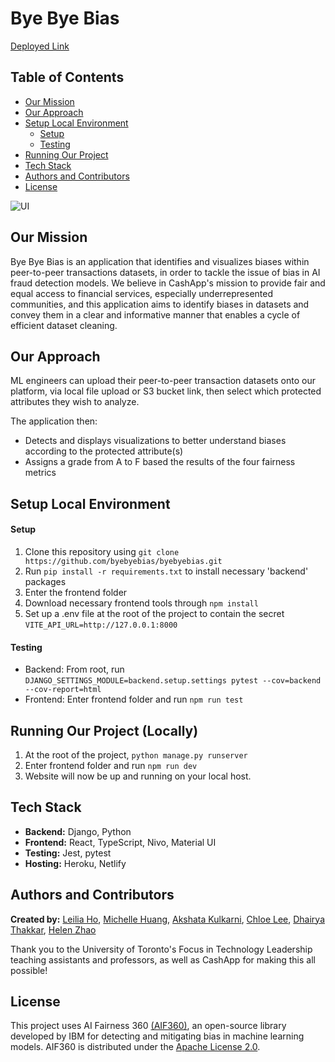 # Bye Bye Bias

[Deployed Link](https://byebyebias.netlify.app/)

##  Table of Contents  
- [Our Mission](#our-mission)
- [Our Approach](#our-mission)
- [Setup Local Environment](#our-mission)
  - [Setup](#setup)
  - [Testing](#testing)
- [Running Our Project](#running-our-project)
- [Tech Stack](#tech-stack)
- [Authors and Contributors](#authors-and-contributors)
- [License](#license)


![UI](https://github.com/user-attachments/assets/91d3b6d5-fa1a-4718-9da4-9805b9b51b53)

##  Our Mission   
Bye Bye Bias is an application that identifies and visualizes biases within peer-to-peer transactions datasets, in order to tackle the issue of bias in AI fraud detection models. We believe in CashApp's mission to provide fair and equal access to financial services, especially underrepresented communities, and this application aims to identify biases in datasets and convey them in a clear and informative manner that enables a cycle of efficient dataset cleaning. 

## Our Approach 
ML engineers can upload their peer-to-peer transaction datasets onto our platform, via local file upload or S3 bucket link, then select which protected attributes they wish to analyze.

The application then:
- Detects and displays visualizations to better understand biases according to the protected attribute(s)
- Assigns a grade from A to F based the results of the four fairness metrics

## Setup Local Environment
#### Setup
1. Clone this repository using `git clone https://github.com/byebyebias/byebyebias.git`
2. Run `pip install -r requirements.txt` to install necessary 'backend' packages
3. Enter the frontend folder
4. Download necessary frontend tools through `npm install`
5. Set up a .env file at the root of the project to contain the secret `VITE_API_URL=http://127.0.0.1:8000`

#### Testing
- Backend: From root, run `DJANGO_SETTINGS_MODULE=backend.setup.settings pytest --cov=backend --cov-report=html`
- Frontend: Enter frontend folder and run `npm run test`

##  Running Our Project (Locally)
1. At the root of the project, `python manage.py runserver`
2. Enter frontend folder and run `npm run dev`
3. Website will now be up and running on your local host.

## Tech Stack  
- **Backend:** Django, Python
- **Frontend:** React, TypeScript, Nivo, Material UI
- **Testing:** Jest, pytest
- **Hosting:** Heroku, Netlify

## Authors and Contributors
**Created by:** [Leilia Ho](https://github.com/aerymist), [Michelle Huang](https://github.com/1michhu1), [Akshata Kulkarni](https://github.com/aakshataa), [Chloe Lee](https://github.com/chloehylee), [Dhairya Thakkar](https://github.com/dhairya-t), [Helen Zhao](https://github.com/1zhaohel)

Thank you to the University of Toronto's Focus in Technology Leadership teaching assistants and professors, as well as CashApp for making this all possible!

## License 
This project uses AI Fairness 360 [(AIF360)](https://github.com/Trusted-AI/AIF360), an open-source library developed by IBM for detecting and mitigating bias in machine learning models. AIF360 is distributed under the [Apache License 2.0](https://www.apache.org/licenses/LICENSE-2.0).

